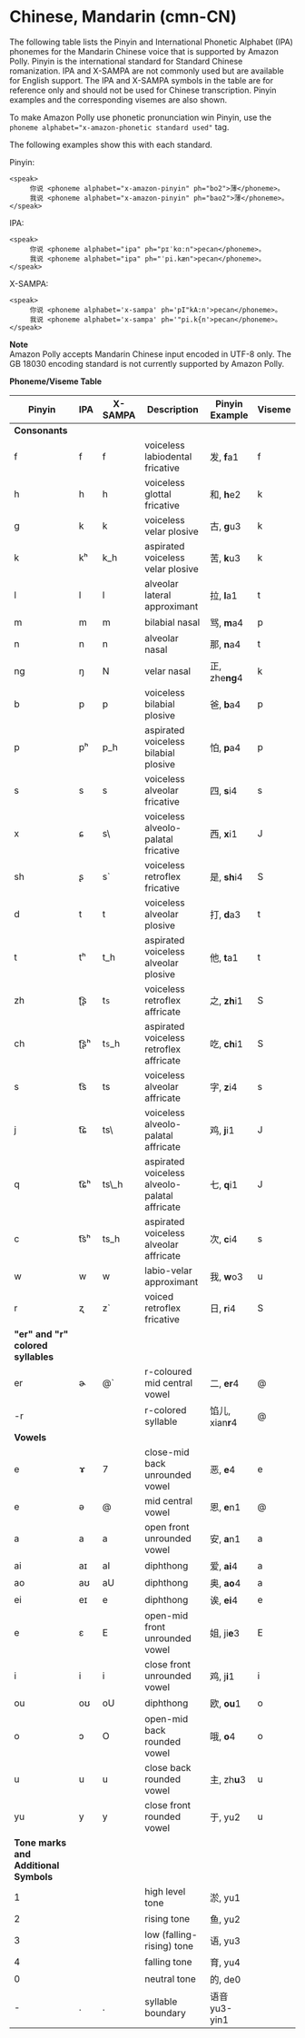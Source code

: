 # Chinese, Mandarin \(cmn\-CN\)<a name="ph-table-mandarin"></a>

The following table lists the Pinyin and International Phonetic Alphabet \(IPA\) phonemes for the Mandarin Chinese voice that is supported by Amazon Polly\. Pinyin is the international standard for Standard Chinese romanization\. IPA and X\-SAMPA are not commonly used but are available for English support\. The IPA and X\-SAMPA symbols in the table are for reference only and should not be used for Chinese transcription\. Pinyin examples and the corresponding visemes are also shown\.

To make Amazon Polly use phonetic pronunciation win Pinyin, use the `phoneme alphabet="x-amazon-phonetic standard used"` tag\.

The following examples show this with each standard\.

Pinyin:

```
<speak>
     你说 <phoneme alphabet="x-amazon-pinyin" ph="bo2">薄</phoneme>。 
     我说 <phoneme alphabet="x-amazon-pinyin" ph="bao2">薄</phoneme>。
</speak>
```

IPA:

```
<speak>
     你说 <phoneme alphabet="ipa" ph="pɪˈkɑːn">pecan</phoneme>。 
     我说 <phoneme alphabet="ipa" ph="ˈpi.kæn">pecan</phoneme>。
</speak>
```

X\-SAMPA:

```
<speak>
     你说 <phoneme alphabet='x-sampa' ph='pI"kA:n'>pecan</phoneme>。 
     我说 <phoneme alphabet='x-sampa' ph='"pi.k{n'>pecan</phoneme>。
</speak>
```

**Note**  
Amazon Polly accepts Mandarin Chinese input encoded in UTF\-8 only\. The GB 18030 encoding standard is not currently supported by Amazon Polly\. 


**Phoneme/Viseme Table**  

|  Pinyin  |  IPA  |  X\-SAMPA  |  Description  |  Pinyin Example  |  Viseme  | 
| --- | --- | --- | --- | --- | --- | 
|  **Consonants**  | 
|  f  |  f   |  f  |  voiceless labiodental fricative   |  发, **f**a1  |  f   | 
|  h  |  h   |  h  |  voiceless glottal fricative   |  和, **h**e2  |  k   | 
|  g  |  k   |  k  |  voiceless velar plosive   |  古, **g**u3   |  k   | 
|  k  |  kʰ   |  k\_h  |  aspirated voiceless velar plosive   |  苦, **k**u3   |  k   | 
|  l  |  l   |  l  |  alveolar lateral approximant   |  拉, **l**a1  |  t   | 
|  m  |  m   |  m  |  bilabial nasal   |  骂, **m**a4   |  p   | 
|  n  |  n   |  n  |  alveolar nasal   |  那, **n**a4   |  t   | 
|  ng  |  ŋ   |  N  |  velar nasal   |  正, zhe**ng**4   |  k   | 
|  b  |  p   |  p  |  voiceless bilabial plosive   |  爸, **b**a4  |  p   | 
|  p  |  pʰ   |  p\_h  |  aspirated voiceless bilabial plosive   |  怕, **p**a4   |  p   | 
| s |  s   |  s  |  voiceless alveolar fricative   |  四, **s**i4   |  s   | 
|  x  |  ɕ   |  s\\  |  voiceless alveolo\-palatal fricative   |  西, **x**i1   |  J   | 
|  sh  |  ʂ   |  s`  |  voiceless retroflex fricative   |  是, **sh**i4   |  S   | 
|  d  |  t   |  t  |  voiceless alveolar plosive   |  打, **d**a3   |  t   | 
|  t  |  tʰ   |  t\_h  |  aspirated voiceless alveolar plosive   |  他, **t**a1   |  t   | 
|  zh  |  ʈ͡ʂ   |  t`s`   |  voiceless retroflex affricate   |  之, **zh**i1   |  S   | 
|  ch  |  ʈ͡ʂʰ   |  t`s`\_h  |  aspirated voiceless retroflex affricate   |  吃, **ch**i1   |  S   | 
|  s  |  t͡s   |  ts  |  voiceless alveolar affricate   |  字, **z**i4   |  s   | 
|  j  |  t͡ɕ   |  ts\\  |  voiceless alveolo\-palatal affricate   |  鸡, **j**i1   |  J   | 
|  q  |  t͡ɕʰ   |  ts\\\_h  |  aspirated voiceless alveolo\-palatal affricate   |  七, **q**i1   |  J   | 
|  c  |  t͡sʰ   |  ts\_h  |  aspirated voiceless alveolar affricate   |  次, **c**i4   |  s   | 
|  w  |  w   |  w  |  labio\-velar approximant   |  我, **w**o3   |  u   | 
|  r  |  ʐ   |  z`  |  voiced retroflex fricative   |  日, **r**i4   |  S   | 
|  **"er" and "r" colored syllables**  | 
|  er  |  ɚ   |  @`   |  r\-coloured mid central vowel  |  二, **er**4   |  @   | 
|  \-r  |     |    |  r\-colored syllable   |  馅儿, xian**r**4   |  @   | 
|  **Vowels**  | 
|  e  |  ɤ   |  7  |  close\-mid back unrounded vowel   |  恶, **e**4  |  e   | 
|  e  |  ə   |  @  |  mid central vowel   |  恩, **e**n1  |  @   | 
|  a  |  a   |  a  |  open front unrounded vowel   |  安, **a**n1  |  a   | 
|  ai  |  aɪ   |  aI   |  diphthong   |  爱, **ai**4  |  a   | 
|  ao  |  aʊ   |  aU  |  diphthong   |  奥, **ao**4  |  a   | 
|  ei  |  eɪ   |  e  |  diphthong   |  诶, **ei**4  |  e   | 
|  e  |  ɛ   |  E  |  open\-mid front unrounded vowel   |  姐, ji**e**3  |  E   | 
|  i  |  i   |  i  |  close front unrounded vowel   |  鸡, j**i**1  |  i   | 
|  ou  |  oʊ   |  oU  |  diphthong   |  欧, **ou**1  |  o   | 
|  o  |  ɔ   |  O  |  open\-mid back rounded vowel   |  哦, **o**4  |  o   | 
|  u  |  u   |  u  |  close back rounded vowel   |  主, zh**u**3  |  u   | 
|  yu  |  y   |  y  |  close front rounded vowel   | 于, yu2 |  u   | 
|  **Tone marks and Additional Symbols**  | 
|  1  |     |  |  high level tone  |  淤, yu1   |  | 
|  2  |     |  |  rising tone  |  鱼, yu2   |  | 
|  3  |     |  |  low \(falling\-rising\) tone  |  语, yu3   |  | 
|  4  |     |  |  falling tone  |  育, yu4   |  | 
|  0  |     |  |  neutral tone  |  的, de0   |  | 
|  \-  |  \.  |  \.  |  syllable boundary  |  语音 yu3\-yin1  |     | 